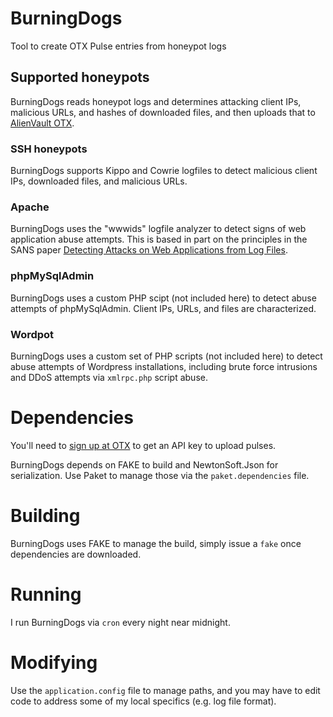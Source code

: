 # BurningDogs

Tool to create OTX Pulse entries from honeypot logs

## Supported honeypots

BurningDogs reads honeypot logs and determines attacking client IPs, malicious URLs, and hashes of downloaded files, and then uploads that to [AlienVault OTX](https://otx.alienvault.com/browse/pulses/).   

### SSH honeypots

BurningDogs supports Kippo and Cowrie logfiles to detect malicious client IPs, downloaded files, and malicious URLs. 

### Apache 

BurningDogs uses the "wwwids" logfile analyzer to detect signs of web application abuse attempts. This is based in part on the principles in the SANS paper [Detecting Attacks on Web Applications from Log Files](https://www.sans.org/reading-room/whitepapers/logging/detecting-attacks-web-applications-log-files-2074). 

### phpMySqlAdmin

BurningDogs uses a custom PHP scipt (not included here) to detect abuse attempts of phpMySqlAdmin. Client IPs, URLs, and files are characterized. 

### Wordpot

BurningDogs uses a custom set of PHP scripts (not included here) to detect abuse attempts of Wordpress installations, including brute force intrusions and DDoS attempts via `xmlrpc.php` script abuse.

# Dependencies

You'll need to [sign up at OTX](https://otx.alienvault.com/api/) to get an API key to upload pulses.

BurningDogs depends on FAKE to build and NewtonSoft.Json for serialization. Use Paket to manage those via the `paket.dependencies` file.

# Building

BurningDogs uses FAKE to manage the build, simply issue a `fake` once dependencies are downloaded. 

# Running

I run BurningDogs via `cron` every night near midnight. 

# Modifying

Use the `application.config` file to manage paths, and you may have to edit code to address some of my local specifics (e.g. log file format).   